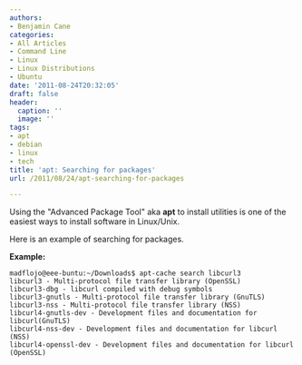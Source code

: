 ```yaml
---
authors:
- Benjamin Cane
categories:
- All Articles
- Command Line
- Linux
- Linux Distributions
- Ubuntu
date: '2011-08-24T20:32:05'
draft: false
header:
  caption: ''
  image: ''
tags:
- apt
- debian
- linux
- tech
title: 'apt: Searching for packages'
url: /2011/08/24/apt-searching-for-packages

---
```


Using the "Advanced Package Tool" aka **apt** to install utilities is one of the easiest ways to install software in Linux/Unix.

Here is an example of searching for packages.

**Example:**

    madflojo@eee-buntu:~/Downloads$ apt-cache search libcurl3  
    libcurl3 - Multi-protocol file transfer library (OpenSSL)  
    libcurl3-dbg - libcurl compiled with debug symbols  
    libcurl3-gnutls - Multi-protocol file transfer library (GnuTLS)  
    libcurl3-nss - Multi-protocol file transfer library (NSS)  
    libcurl4-gnutls-dev - Development files and documentation for libcurl(GnuTLS)  
    libcurl4-nss-dev - Development files and documentation for libcurl (NSS)  
    libcurl4-openssl-dev - Development files and documentation for libcurl (OpenSSL)
